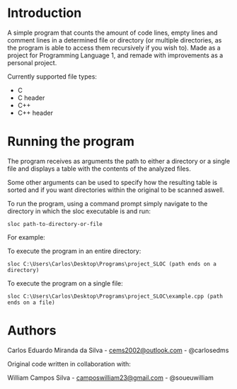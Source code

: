 ﻿# Introduction

A simple program that counts the amount of code lines, empty lines and comment lines in a determined file or directory (or multiple directories, as the program is able to access them recursively if you wish to). Made as a project for Programming Language 1, and remade with improvements as a personal project.

Currently supported file types:

- C
- C header
- C++
- C++ header

# Running the program

The program receives as arguments the path to either a directory or a single file and displays a table with the contents of the analyzed files.

Some other arguments can be used to specify how the resulting table is sorted and if you want directories within the original to be scanned aswell.

To run the program, using a command prompt simply navigate to the directory in which the sloc executable is and run:

    sloc path-to-directory-or-file

For example:

To execute the program in an entire directory:

    sloc C:\Users\Carlos\Desktop\Programs\project_SLOC (path ends on a directory)

To execute the program on a single file:

    sloc C:\Users\Carlos\Desktop\Programs\project_SLOC\example.cpp (path ends on a file)

# Authors

Carlos Eduardo Miranda da Silva - cems2002@outlook.com - @carlosedms

Original code written in collaboration with:

William Campos Silva - camposwilliam23@gmail.com - @soueuwilliam
